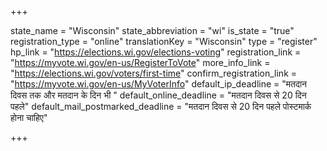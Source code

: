 +++

state_name = "Wisconsin"
state_abbreviation = "wi"
is_state = "true"
registration_type = "online"
translationKey = "Wisconsin"
type = "register"
hp_link = "https://elections.wi.gov/elections-voting"
registration_link = "https://myvote.wi.gov/en-us/RegisterToVote"
more_info_link = "https://elections.wi.gov/voters/first-time"
confirm_registration_link = "https://myvote.wi.gov/en-us/MyVoterInfo"
default_ip_deadline = "मतदान दिवस तक और मतदान के दिन भी "
default_online_deadline = "मतदान दिवस से 20 दिन पहले"
default_mail_postmarked_deadline = "मतदान दिवस से 20 दिन पहले पोस्टमार्क होना चाहिए"

+++